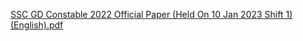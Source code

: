 [SSC GD Constable 2022 Official Paper (Held On 10 Jan 2023 Shift 1) (English).pdf](https://github.com/sahootwinkle794/testseries_json_api/files/14341303/SSC.GD.Constable.2022.Official.Paper.Held.On.10.Jan.2023.Shift.1.English.pdf)
